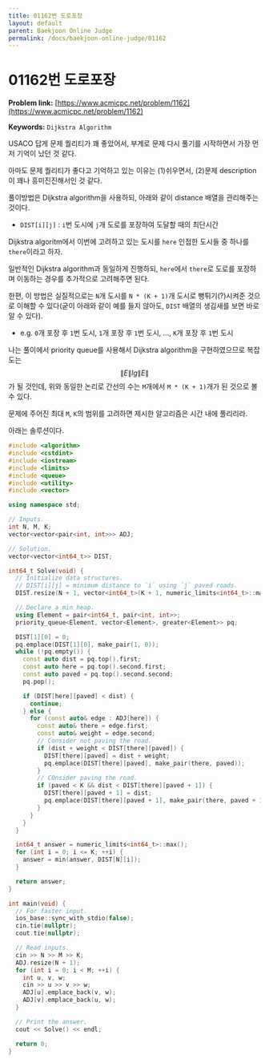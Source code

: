 ```yaml
---
title: 01162번 도로포장 
layout: default
parent: Baekjoon Online Judge
permalink: /docs/baekjoon-online-judge/01162
---
```


# 01162번 도로포장

**Problem link:** [https://www.acmicpc.net/problem/1162](https://www.acmicpc.net/problem/1162)

**Keywords:** `Dijkstra Algorithm`

USACO 답게 문제 퀄리티가 꽤 좋았어서, 부계로 문제 다시 풀기를 시작하면서 가장 먼저 기억이 났던 것 같다.

아마도 문제 퀄리티가 좋다고 기억하고 있는 이유는 (1)쉬우면서, (2)문제 description이 꽤나 흥미진진해서인 것 같다.

풀이방법은 Dijkstra algorithm을 사용하되, 아래와 같이 distance 배열을 관리해주는 것이다.

- `DIST[i][j]` : `i`번 도시에 `j`개 도로를 포장하여 도달할 때의 최단시간

Dijkstra algoritm에서 이번에 고려하고 있는 도시를 `here` 인접한 도시들 중 하나를 `there`이라고 하자.

일반적인 Dijkstra algorithm과 동일하게 진행하되, `here`에서 `there`로 도로를 포장하며 이동하는 경우를 추가적으로 고려해주면 된다.

한편, 이 방법은 실질적으로는 `N`개 도시를 `N * (K + 1)`개 도시로 뻥튀기(?)시켜준 것으로 이해할 수 있다(굳이 아래와 같이 예를 들지 않아도, `DIST` 배열의 생김새를 보면 바로 알 수 있다).

- e.g. `0`개 포장 후 `1`번 도시, `1`개 포장 후 `1`번 도시, ..., `K`개 포장 후 `1`번 도시

나는 풀이에서 priority queue를 사용해서 Dijkstra algorithm을 구현하였으므로 복잡도는 $$\|E\|lg\|E\|$$ 가 될 것인데, 위와 동일한 논리로 간선의 수는 `M`개에서 `M * (K + 1)`개가 된 것으로 볼 수 있다.

문제에 주어진 최대 `M`, `K`의 범위를 고려하면 제시한 알고리즘은 시간 내에 풀리리라.

아래는 솔루션이다.

```cpp
#include <algorithm>
#include <cstdint>
#include <iostream>
#include <limits>
#include <queue>
#include <utility>
#include <vector>

using namespace std;

// Inputs.
int N, M, K;
vector<vector<pair<int, int>>> ADJ;

// Solution.
vector<vector<int64_t>> DIST;

int64_t Solve(void) {
  // Initialize data structures.
  // DIST[i][j] = minimum distance to `i` using `j` paved roads.
  DIST.resize(N + 1, vector<int64_t>(K + 1, numeric_limits<int64_t>::max()));

  // Declare a min heap.
  using Element = pair<int64_t, pair<int, int>>;
  priority_queue<Element, vector<Element>, greater<Element>> pq;

  DIST[1][0] = 0;
  pq.emplace(DIST[1][0], make_pair(1, 0));
  while (!pq.empty()) {
    const auto dist = pq.top().first;
    const auto here = pq.top().second.first;
    const auto paved = pq.top().second.second;
    pq.pop();

    if (DIST[here][paved] < dist) {
      continue;
    } else {
      for (const auto& edge : ADJ[here]) {
        const auto& there = edge.first;
        const auto& weight = edge.second;
        // Consider not paving the road.
        if (dist + weight < DIST[there][paved]) {
          DIST[there][paved] = dist + weight;
          pq.emplace(DIST[there][paved], make_pair(there, paved));
        }
        // COnsider paving the road.
        if (paved < K && dist < DIST[there][paved + 1]) {
          DIST[there][paved + 1] = dist;
          pq.emplace(DIST[there][paved + 1], make_pair(there, paved + 1));
        }
      }
    }
  }

  int64_t answer = numeric_limits<int64_t>::max();
  for (int i = 0; i <= K; ++i) {
    answer = min(answer, DIST[N][i]);
  }

  return answer;
}

int main(void) {
  // For faster input.
  ios_base::sync_with_stdio(false);
  cin.tie(nullptr);
  cout.tie(nullptr);

  // Read inputs.
  cin >> N >> M >> K;
  ADJ.resize(N + 1);
  for (int i = 0; i < M; ++i) {
    int u, v, w;
    cin >> u >> v >> w;
    ADJ[u].emplace_back(v, w);
    ADJ[v].emplace_back(u, w);
  }

  // Print the answer.
  cout << Solve() << endl;

  return 0;
}
```
